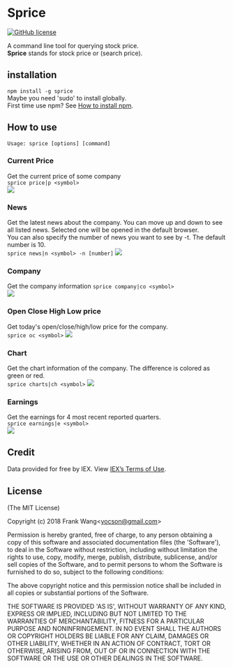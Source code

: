 # Sprice  
[![GitHub license](https://img.shields.io/github/license/Naereen/StrapDown.js.svg)](https://github.com/Naereen/StrapDown.js/blob/master/LICENSE)


A command line tool for querying stock price.  
**Sprice** stands for stock price or (search price).

## installation
`npm install -g sprice`  
Maybe you need 'sudo' to install globally.  
First time use npm? See [How to install npm](https://www.npmjs.com/get-npm).

## How to use
`Usage: sprice [options] [command]`  

### Current Price
Get the current price of some company  
`sprice price|p <symbol>`  
![](https://i.loli.net/2018/06/27/5b32e662144dc.jpg)

### News
Get the latest news about the company. You can move up and down to see all listed news. Selected one will be opened in the default browser.  
You can also specify the number of news you want to see by -t. The default number is 10.  
`sprice news|n <symbol> -n [number]`
![](https://i.loli.net/2018/06/27/5b32e33862d41.jpg)

### Company
Get the company information
`sprice company|co <symbol>`  
![](https://i.loli.net/2018/06/27/5b32e356befaf.jpg)

### Open Close High Low price
Get today's open/close/high/low price for the company.  
`sprice oc <symbol>`
![](https://i.loli.net/2018/06/27/5b32e47a02339.jpg)

### Chart
Get the chart information of the company. The difference is colored as green or red.  
`sprice charts|ch <symbol>`
![](https://i.loli.net/2018/06/27/5b32e5e91aae1.jpg)

### Earnings
Get the earnings for 4 most recent reported quarters.  
`sprice earnings|e <symbol>`  
![](https://i.loli.net/2018/06/27/5b32e4edb8862.jpg)

## Credit
Data provided for free by IEX. View [IEX’s Terms of Use](https://iextrading.com/api-exhibit-a/).

## License
(The MIT License)

Copyright (c) 2018 Frank Wang\<yocson@gmail.com\>

Permission is hereby granted, free of charge, to any person obtaining
a copy of this software and associated documentation files (the
'Software'), to deal in the Software without restriction, including
without limitation the rights to use, copy, modify, merge, publish,
distribute, sublicense, and/or sell copies of the Software, and to
permit persons to whom the Software is furnished to do so, subject to
the following conditions:

The above copyright notice and this permission notice shall be
included in all copies or substantial portions of the Software.

THE SOFTWARE IS PROVIDED 'AS IS', WITHOUT WARRANTY OF ANY KIND,
EXPRESS OR IMPLIED, INCLUDING BUT NOT LIMITED TO THE WARRANTIES OF
MERCHANTABILITY, FITNESS FOR A PARTICULAR PURPOSE AND NONINFRINGEMENT.
IN NO EVENT SHALL THE AUTHORS OR COPYRIGHT HOLDERS BE LIABLE FOR ANY
CLAIM, DAMAGES OR OTHER LIABILITY, WHETHER IN AN ACTION OF CONTRACT,
TORT OR OTHERWISE, ARISING FROM, OUT OF OR IN CONNECTION WITH THE
SOFTWARE OR THE USE OR OTHER DEALINGS IN THE SOFTWARE.